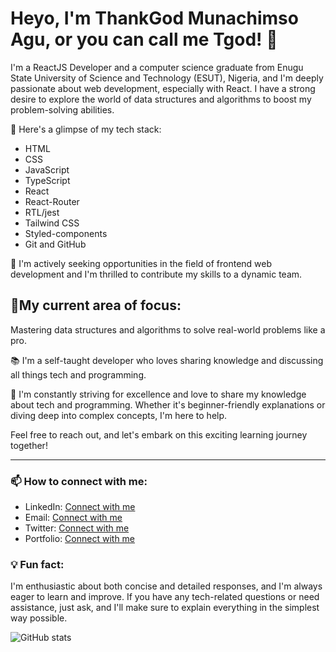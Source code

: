 # Heyo, I'm ThankGod Munachimso Agu, or you can call me Tgod! 👋

I'm a ReactJS Developer and a computer science graduate from Enugu State University of Science and Technology (ESUT), Nigeria, and I'm deeply passionate about web development, especially with React. I have a strong desire to explore the world of data structures and algorithms to boost my problem-solving abilities.

🌱 Here's a glimpse of my tech stack:
- HTML
- CSS
- JavaScript
- TypeScript
- React
- React-Router
- RTL/jest
- Tailwind CSS
- Styled-components
- Git and GitHub

💼 I'm actively seeking opportunities in the field of frontend web development and I'm thrilled to contribute my skills to a dynamic team.

 ## 🧠My current area of focus:

  Mastering data structures and algorithms to solve real-world problems like a pro.

📚 I'm a self-taught developer who loves sharing knowledge and discussing all things tech and programming.


🚀 I'm constantly striving for excellence and love to share my knowledge about tech and programming. Whether it's beginner-friendly explanations or diving deep into complex concepts, I'm here to help.

Feel free to reach out, and let's embark on this exciting learning journey together!

---

### 📫 How to connect with me:

- LinkedIn: [Connect with me](https://www.linkedin.com/in/thankgod-munachimso-1b456515a/)
- Email: [Connect with me](Aguthankgod@gmail.com)
-  Twitter: [Connect with me](https://twitter.com/Dev_Tgod1/)
- Portfolio: [Connect with me](https://tgodmuna.netlify.app/)

### 💡 Fun fact:

I'm enthusiastic about both concise and detailed responses, and I'm always eager to learn and improve. If you have any tech-related questions or need assistance, just ask, and I'll make sure to explain everything in the simplest way possible.

![GitHub stats](https://github-readme-stats.vercel.app/api?username=TGodMuna&showicons=true)
